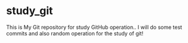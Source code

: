 # study_git

This is My Git repository for study GitHub operation..
I will do some test commits and also random operation for the study of git!
